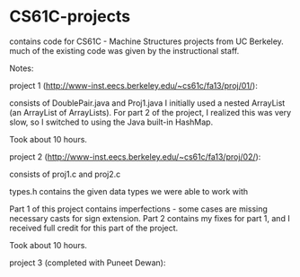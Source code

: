 CS61C-projects
==============

contains code for CS61C - Machine Structures projects from UC Berkeley. much of the existing code was given 
by the instructional staff.

Notes:

project 1 (http://www-inst.eecs.berkeley.edu/~cs61c/fa13/proj/01/):

consists of DoublePair.java and Proj1.java
I initially used a nested ArrayList (an ArrayList of ArrayLists).  For part 2 of the project, I realized this
was very slow, so I switched to using the Java built-in HashMap.  

Took about 10 hours.

project 2 (http://www-inst.eecs.berkeley.edu/~cs61c/fa13/proj/02/):

consists of proj1.c and proj2.c

types.h contains the given data types we were able to work with

Part 1 of this project contains imperfections - some cases are missing necessary casts for sign extension.
Part 2 contains my fixes for part 1, and I received full credit for this part of the project.

Took about 10 hours.

project 3 (completed with Puneet Dewan):
